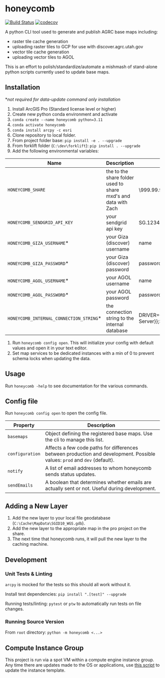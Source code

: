 # honeycomb

[![Build Status](https://travis-ci.org/agrc/honeycomb.svg?branch=master)](https://travis-ci.org/agrc/honeycomb)
[![codecov](https://codecov.io/gh/agrc/honeycomb/branch/master/graph/badge.svg)](https://codecov.io/gh/agrc/honeycomb)

A python CLI tool used to generate and publish AGRC base maps including:

- raster tile cache generation
- uploading raster tiles to GCP for use with discover.agrc.utah.gov
- vector tile cache generation
- uploading vector tiles to AGOL

This is an effort to polish/standardize/automate a mishmash of stand-alone python scripts currently used to update base maps.

## Installation

\*_not required for data-update command only installation_

1. Install ArcGIS Pro (Standard license level or higher)
1. Create new python conda environment and activate
1. `conda create --name honeycomb python=3.11`
1. `conda activate honeycomb`
1. `conda install arcpy -c esri`
1. Clone repository to local folder.
1. From project folder base:
   `pip install -e . --upgrade`
1. From forklift folder (`C:\dev\forklift`):
   `pip install . --upgrade`
1. Add the following environmental variables:

| Name                                     | Description                                                    | Example                                                                                                                                  |
| ---------------------------------------- | -------------------------------------------------------------- | ---------------------------------------------------------------------------------------------------------------------------------------- |
| `HONEYCOMB_SHARE`                        | the to the share folder used to share mxd's and data with Zach | \\999.99.99.99\agrc\caching                                                                                                              |
| `HONEYCOMB_SENDGRID_API_KEY`             | your sendgrid api key                                          | SG.1234567890                                                                                                                            |
| `HONEYCOMB_GIZA_USERNAME`\*              | your Giza (discover) username                                  | name                                                                                                                                     |
| `HONEYCOMB_GIZA_PASSWORD`\*              | your Giza (discover) password                                  | password                                                                                                                                 |
| `HONEYCOMB_AGOL_USERNAME`\*              | your AGOL username                                             | name                                                                                                                                     |
| `HONEYCOMB_AGOL_PASSWORD`\*              | your AGOL password                                             | password                                                                                                                                 |
| `HONEYCOMB_INTERNAL_CONNECTION_STRING`\* | the connection string to the internal database                 | DRIVER={{ODBC Driver 18 for SQL Server}};SERVER=<host>,1433;DATABASE=<database>;UID=<username>;PWD=<password>;TrustServerCertificate=yes |

1. Run `honeycomb config open`. This will initialize your config with default values and open it in your text editor.
1. Set map services to be dedicated instances with a min of 0 to prevent schema locks when updating the data.

## Usage

Run `honeycomb -help` to see documentation for the various commands.

## Config file

Run `honeycomb config open` to open the config file.

| Property        | Description                                                                                                               |
| --------------- | ------------------------------------------------------------------------------------------------------------------------- |
| `basemaps`      | Object defining the registered base maps. Use the cli to manage this list.                                                |
| `configuration` | Affects a few code paths for differences between production and development. Possible values: `prod` and `dev` (default). |
| `notify`        | A list of email addresses to whom honeycomb sends status updates.                                                         |
| `sendEmails`    | A boolean that determines whether emails are actually sent or not. Useful during development.                             |

## Adding a New Layer

1. Add the new layer to your local file geodatabase (`C:\Cache\MapData\SGID10_WGS.gdb`).
1. Add the new layer to the appropriate map in the pro project on the share.
1. The next time that honeycomb runs, it will pull the new layer to the caching machine.

## Development

### Unit Tests & Linting

`arcpy` is mocked for the tests so this should all work without it.

Install test dependencies: `pip install ".[test]" --upgrade`

Running tests/linting: `pytest` or `ptw` to automatically run tests on file changes.

### Running Source Version

From `root` directory: `python -m honeycomb <...>`

## Compute Instance Group

This project is run via a spot VM within a compute engine instance group. Any time there are updates made to the OS or applications, use [this script](scripts/update_compute_group_template.sh) to update the instance template.
